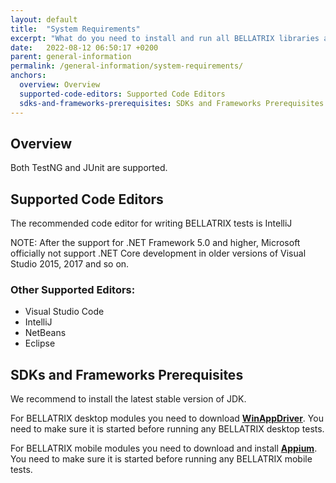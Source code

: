 ```yaml
---
layout: default
title:  "System Requirements"
excerpt: "What do you need to install and run all BELLATRIX libraries and tools?"
date:   2022-08-12 06:50:17 +0200
parent: general-information
permalink: /general-information/system-requirements/
anchors:
  overview: Overview
  supported-code-editors: Supported Code Editors
  sdks-and-frameworks-prerequisites: SDKs and Frameworks Prerequisites
---
```

Overview
--------
Both TestNG and JUnit are supported.

Supported Code Editors
----------------------
The recommended code editor for writing BELLATRIX tests is IntelliJ

NOTE: After the support for .NET Framework 5.0 and higher, Microsoft officially not support .NET Core development in older versions of Visual Studio 2015, 2017 and so on.

### Other Supported Editors: ###
- Visual Studio Code
- IntelliJ
- NetBeans
- Eclipse

SDKs and Frameworks Prerequisites
-------------------------------- 
We recommend to install the latest stable version of JDK.

For BELLATRIX desktop modules you need to download [**WinAppDriver**](https://github.com/Microsoft/WinAppDriver/releases). You need to make sure it is started before running any BELLATRIX desktop tests.

For BELLATRIX mobile modules you need to download and install [**Appium**](http://appium.io/). You need to make sure it is started before running any BELLATRIX mobile tests.